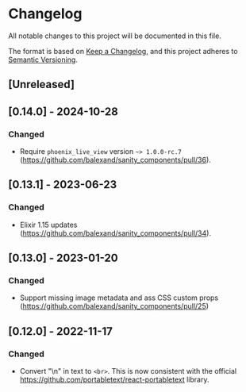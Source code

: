 # Changelog
All notable changes to this project will be documented in this file.

The format is based on [Keep a Changelog](https://keepachangelog.com/en/1.0.0/),
and this project adheres to [Semantic Versioning](https://semver.org/spec/v2.0.0.html).

## [Unreleased]

## [0.14.0] - 2024-10-28
### Changed
- Require `phoenix_live_view` version `~> 1.0.0-rc.7` (https://github.com/balexand/sanity_components/pull/36).


## [0.13.1] - 2023-06-23
### Changed
- Elixir 1.15 updates (https://github.com/balexand/sanity_components/pull/34).

## [0.13.0] - 2023-01-20
### Changed
- Support missing image metadata and ass CSS custom props (https://github.com/balexand/sanity_components/pull/25)

## [0.12.0] - 2022-11-17
### Changed
- Convert "\n" in text to `<br>`. This is now consistent with the official https://github.com/portabletext/react-portabletext library.
